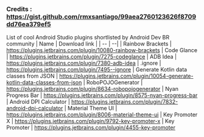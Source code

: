 ### Credits : https://gist.github.com/rmxsantiago/99aea2760123626f8709dd76ea379ef5

List of cool Android Studio plugins shortlisted by Android Dev BR community
| Name | Download link |
| -- | --|
| Rainbow Brackets | https://plugins.jetbrains.com/plugin/10080-rainbow-brackets
| Code Glance | https://plugins.jetbrains.com/plugin/7275-codeglance
| ADB Idea | https://plugins.jetbrains.com/plugin/7380-adb-idea
| .ignore | https://plugins.jetbrains.com/plugin/7495--ignore
| Generate Kotlin data classes from JSON | https://plugins.jetbrains.com/plugin/10054-generate-kotlin-data-classes-from-json
| RoboPOJOGenerator | https://plugins.jetbrains.com/plugin/8634-robopojogenerator
| Nyan Progress Bar | https://plugins.jetbrains.com/plugin/8575-nyan-progress-bar
| Android DPI Calculator | https://plugins.jetbrains.com/plugin/7832-android-dpi-calculator
| Material Theme UI | https://plugins.jetbrains.com/plugin/8006-material-theme-ui
| Key Promoter X | https://plugins.jetbrains.com/plugin/9792-key-promoter-x
| Key Promoter | https://plugins.jetbrains.com/plugin/4455-key-promoter

